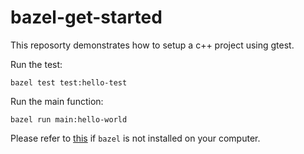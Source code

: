# bazel-get-started

This reposorty demonstrates how to setup a c++ project using gtest.

Run the test:
```
bazel test test:hello-test
```

Run the main function:
```
bazel run main:hello-world
```



Please refer to [this](https://bazel.build/versions/master/docs/install.html) if ``bazel`` is not installed on your computer.

